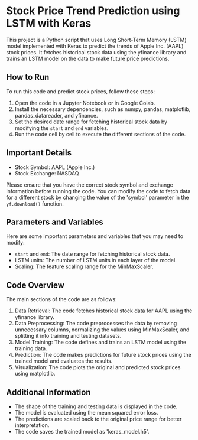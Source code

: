 
# Stock Price Trend Prediction using LSTM with Keras

This project is a Python script that uses Long Short-Term Memory (LSTM) model implemented with Keras to predict the trends of Apple Inc. (AAPL) stock prices. It fetches historical stock data using the yfinance library and trains an LSTM model on the data to make future price predictions.

## How to Run

To run this code and predict stock prices, follow these steps:

1. Open the code in a Jupyter Notebook or in Google Colab.
2. Install the necessary dependencies, such as numpy, pandas, matplotlib, pandas_datareader, and yfinance.
3. Set the desired date range for fetching historical stock data by modifying the `start` and `end` variables.
4. Run the code cell by cell to execute the different sections of the code.

## Important Details

- Stock Symbol: AAPL (Apple Inc.)
- Stock Exchange: NASDAQ

Please ensure that you have the correct stock symbol and exchange information before running the code. You can modify the code to fetch data for a different stock by changing the value of the 'symbol' parameter in the `yf.download()` function.

## Parameters and Variables

Here are some important parameters and variables that you may need to modify:

- `start` and `end`: The date range for fetching historical stock data.
- LSTM units: The number of LSTM units in each layer of the model.
- Scaling: The feature scaling range for the MinMaxScaler.

## Code Overview

The main sections of the code are as follows:

1. Data Retrieval: The code fetches historical stock data for AAPL using the yfinance library.
2. Data Preprocessing: The code preprocesses the data by removing unnecessary columns, normalizing the values using MinMaxScaler, and splitting it into training and testing datasets.
3. Model Training: The code defines and trains an LSTM model using the training data.
4. Prediction: The code makes predictions for future stock prices using the trained model and evaluates the results.
5. Visualization: The code plots the original and predicted stock prices using matplotlib.

## Additional Information

- The shape of the training and testing data is displayed in the code.
- The model is evaluated using the mean squared error loss.
- The predictions are scaled back to the original price range for better interpretation.
- The code saves the trained model as 'keras_model.h5'.
